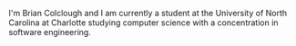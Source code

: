 I'm Brian Colclough and I am currently a student at the University of North Carolina at Charlotte studying computer science with a concentration in software engineering.
